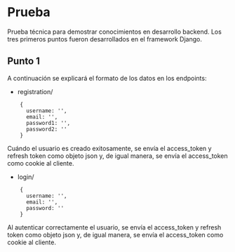 # Prueba
Prueba técnica para demostrar conocimientos en desarrollo backend. Los tres primeros puntos fueron desarrollados en el framework Django.

## Punto 1
A continuación se explicará el formato de los datos en los endpoints:
* registration/
```
    {
      username: '',
      email: '',
      password1: '',
      password2: ''
    }
```
Cuándo el usuario es creado exitosamente, se envía el access_token y refresh token como objeto json y, de igual manera, se envía el access_token como cookie al cliente.

* login/
```
    {
      username: '',
      email: '',
      password: ''
    }
```

Al autenticar correctamente el usuario, se envía el access_token y refresh token como objeto json y, de igual manera, se envía el access_token como cookie al cliente.
